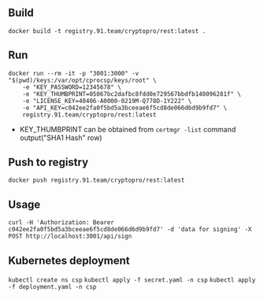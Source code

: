## Build

`docker build -t registry.91.team/cryptopro/rest:latest .`

## Run

```
docker run --rm -it -p "3001:3000" -v "$(pwd)/keys:/var/opt/cprocsp/keys/root" \
    -e "KEY_PASSWORD=12345678" \
    -e "KEY_THUMBPRINT=05067bc2dafbc8fdd0e729567bbdfb140096281f" \
    -e "LICENSE_KEY=40406-A0000-0219M-Q778D-1Y222" \
    -e "API_KEY=c042ee2fa0f5bd5a3bceeae6f5cd8de066d6d9b9fd7" \
    registry.91.team/cryptopro/rest:latest
```

- KEY_THUMBPRINT can be obtained from `certmgr -list` command output("SHA1 Hash" row)

## Push to registry

`docker push registry.91.team/cryptopro/rest:latest`

## Usage

`curl -H 'Authorization: Bearer c042ee2fa0f5bd5a3bceeae6f5cd8de066d6d9b9fd7' -d 'data for signing' -X POST http://localhost:3001/api/sign`

## Kubernetes deployment

`kubectl create ns csp`
`kubectl apply -f secret.yaml -n csp`
`kubectl apply -f deployment.yaml -n csp`
